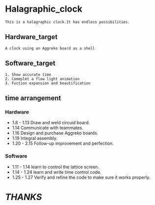 # Halagraphic_clock
`This is a halagraphic clock.It has endless possibilities.`
## Hardware_target
    A clock using an Aggreko board as a shell
## Software_target
    1. Show accurate time
    2. Comeplet a flow light animation
    3. Fuction expansion and beautification
## time arrangement
### Hardware
* 1.8  - 1.13 Draw and weld circuid board.
* 1.14 Communicate with teammates.
* 1.16 Design and purchase Aggreko boards.
* 1.19 Integral assembly.
* 1.20 - 2.15 Follow-up improvement and perfection.
### Software
* 1.11 - 1.14 learn to control the lattice screen.
* 1.14 - 1.24 learn and write time control code.
* 1.25 - 1.27 Verify and refine the code to make sure it works properly.
# ***THANKS***

